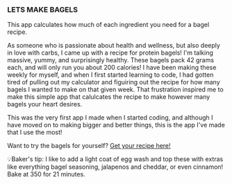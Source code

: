 ### LETS MAKE BAGELS 
This app calculates how much of each ingredient you need for a bagel recipe.


As someone who is passionate about health and wellness, but also deeply in love with carbs, I came up with a recipe for protein bagels! 
I'm talking massive, yummy, and surprisingly healthy. These bagels pack 42 grams each, and will only run you about 200 calories! 
I have been making these weekly for myself, and when I first started learning to code, I had gotten tired of pulling out my calculator and figuiring out the recipe for how many bagels I wanted to make on that given week. 
That frustration inspired me to make this simple app that calulcates the recipe to make however many bagels your heart desires. 

This was the very first app I made when I started coding, and although I have moved on to making bigger and better things, this is the app I've made that I use the most! 

Want to try the bagels for yourself? [Get your recipe here!](https://lauraguerra1.github.io/lets-make-bagels/)

💡Baker's tip: I like to add a light coat of egg wash and top these with extras like everything bagel seasoning, jalapenos and cheddar, or even cinnamon! Bake at 350 for 21 minutes.